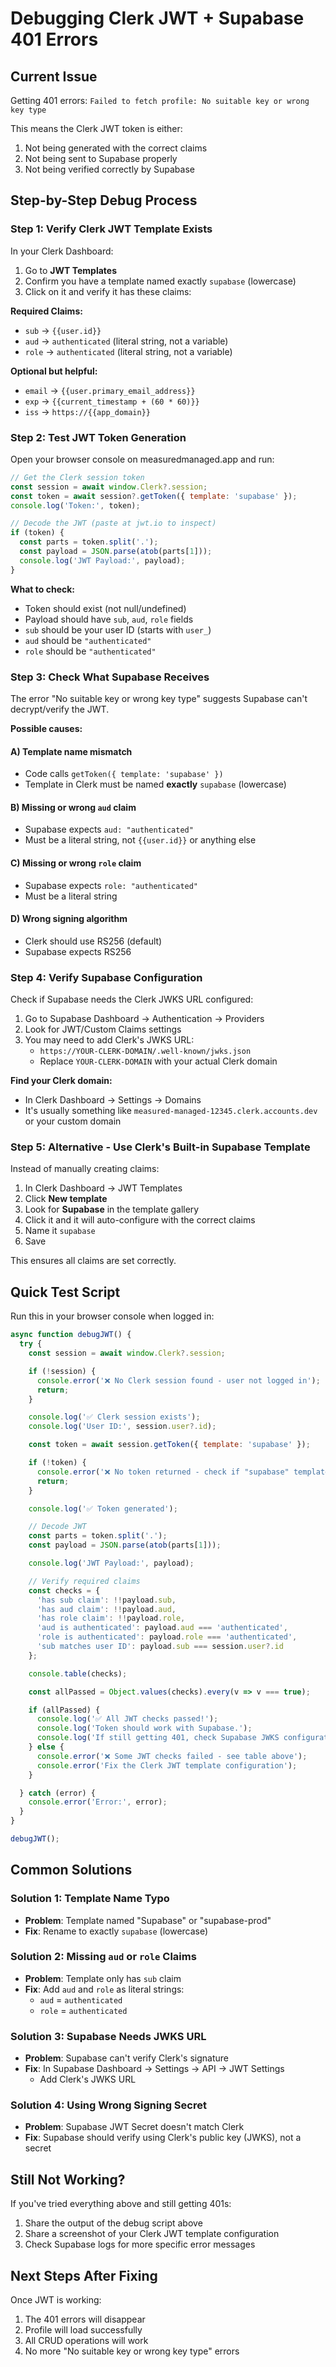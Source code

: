 # Debugging Clerk JWT + Supabase 401 Errors

## Current Issue

Getting 401 errors: `Failed to fetch profile: No suitable key or wrong key type`

This means the Clerk JWT token is either:
1. Not being generated with the correct claims
2. Not being sent to Supabase properly
3. Not being verified correctly by Supabase

## Step-by-Step Debug Process

### Step 1: Verify Clerk JWT Template Exists

In your Clerk Dashboard:
1. Go to **JWT Templates**
2. Confirm you have a template named exactly `supabase` (lowercase)
3. Click on it and verify it has these claims:

**Required Claims:**
- `sub` → `{{user.id}}`
- `aud` → `authenticated` (literal string, not a variable)
- `role` → `authenticated` (literal string, not a variable)

**Optional but helpful:**
- `email` → `{{user.primary_email_address}}`
- `exp` → `{{current_timestamp + (60 * 60)}}`
- `iss` → `https://{{app_domain}}`

### Step 2: Test JWT Token Generation

Open your browser console on measuredmanaged.app and run:

```javascript
// Get the Clerk session token
const session = await window.Clerk?.session;
const token = await session?.getToken({ template: 'supabase' });
console.log('Token:', token);

// Decode the JWT (paste at jwt.io to inspect)
if (token) {
  const parts = token.split('.');
  const payload = JSON.parse(atob(parts[1]));
  console.log('JWT Payload:', payload);
}
```

**What to check:**
- Token should exist (not null/undefined)
- Payload should have `sub`, `aud`, `role` fields
- `sub` should be your user ID (starts with `user_`)
- `aud` should be `"authenticated"`
- `role` should be `"authenticated"`

### Step 3: Check What Supabase Receives

The error "No suitable key or wrong key type" suggests Supabase can't decrypt/verify the JWT.

**Possible causes:**

#### A) Template name mismatch
- Code calls `getToken({ template: 'supabase' })`
- Template in Clerk must be named **exactly** `supabase` (lowercase)

#### B) Missing or wrong `aud` claim
- Supabase expects `aud: "authenticated"`
- Must be a literal string, not `{{user.id}}` or anything else

#### C) Missing or wrong `role` claim
- Supabase expects `role: "authenticated"`
- Must be a literal string

#### D) Wrong signing algorithm
- Clerk should use RS256 (default)
- Supabase expects RS256

### Step 4: Verify Supabase Configuration

Check if Supabase needs the Clerk JWKS URL configured:

1. Go to Supabase Dashboard → Authentication → Providers
2. Look for JWT/Custom Claims settings
3. You may need to add Clerk's JWKS URL:
   - `https://YOUR-CLERK-DOMAIN/.well-known/jwks.json`
   - Replace `YOUR-CLERK-DOMAIN` with your actual Clerk domain

**Find your Clerk domain:**
- In Clerk Dashboard → Settings → Domains
- It's usually something like `measured-managed-12345.clerk.accounts.dev` or your custom domain

### Step 5: Alternative - Use Clerk's Built-in Supabase Template

Instead of manually creating claims:

1. In Clerk Dashboard → JWT Templates
2. Click **New template**
3. Look for **Supabase** in the template gallery
4. Click it and it will auto-configure with the correct claims
5. Name it `supabase`
6. Save

This ensures all claims are set correctly.

## Quick Test Script

Run this in your browser console when logged in:

```javascript
async function debugJWT() {
  try {
    const session = await window.Clerk?.session;

    if (!session) {
      console.error('❌ No Clerk session found - user not logged in');
      return;
    }

    console.log('✅ Clerk session exists');
    console.log('User ID:', session.user?.id);

    const token = await session.getToken({ template: 'supabase' });

    if (!token) {
      console.error('❌ No token returned - check if "supabase" template exists');
      return;
    }

    console.log('✅ Token generated');

    // Decode JWT
    const parts = token.split('.');
    const payload = JSON.parse(atob(parts[1]));

    console.log('JWT Payload:', payload);

    // Verify required claims
    const checks = {
      'has sub claim': !!payload.sub,
      'has aud claim': !!payload.aud,
      'has role claim': !!payload.role,
      'aud is authenticated': payload.aud === 'authenticated',
      'role is authenticated': payload.role === 'authenticated',
      'sub matches user ID': payload.sub === session.user?.id
    };

    console.table(checks);

    const allPassed = Object.values(checks).every(v => v === true);

    if (allPassed) {
      console.log('✅ All JWT checks passed!');
      console.log('Token should work with Supabase.');
      console.log('If still getting 401, check Supabase JWKS configuration.');
    } else {
      console.error('❌ Some JWT checks failed - see table above');
      console.error('Fix the Clerk JWT template configuration');
    }

  } catch (error) {
    console.error('Error:', error);
  }
}

debugJWT();
```

## Common Solutions

### Solution 1: Template Name Typo
- **Problem**: Template named "Supabase" or "supabase-prod"
- **Fix**: Rename to exactly `supabase` (lowercase)

### Solution 2: Missing `aud` or `role` Claims
- **Problem**: Template only has `sub` claim
- **Fix**: Add `aud` and `role` as literal strings:
  - `aud` = `authenticated`
  - `role` = `authenticated`

### Solution 3: Supabase Needs JWKS URL
- **Problem**: Supabase can't verify Clerk's signature
- **Fix**: In Supabase Dashboard → Settings → API → JWT Settings
  - Add Clerk's JWKS URL

### Solution 4: Using Wrong Signing Secret
- **Problem**: Supabase JWT Secret doesn't match Clerk
- **Fix**: Supabase should verify using Clerk's public key (JWKS), not a secret

## Still Not Working?

If you've tried everything above and still getting 401s:

1. Share the output of the debug script above
2. Share a screenshot of your Clerk JWT template configuration
3. Check Supabase logs for more specific error messages

## Next Steps After Fixing

Once JWT is working:
1. The 401 errors will disappear
2. Profile will load successfully
3. All CRUD operations will work
4. No more "No suitable key or wrong key type" errors
